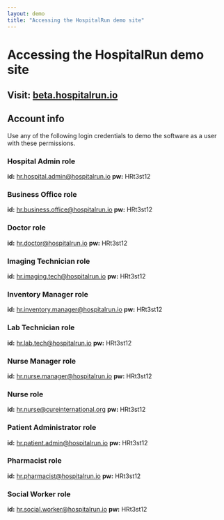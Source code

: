 ```yaml
---
layout: demo
title: "Accessing the HospitalRun demo site"
---
```


# Accessing the HospitalRun demo site

## Visit: [beta.hospitalrun.io](https://beta.hospitalrun.io/)

## Account info
Use any of the following login credentials to demo the software as a user with these permissions.

### Hospital Admin role
**id:** hr.hospital.admin@hospitalrun.io
**pw:** HRt3st12

### Business Office role
**id:** hr.business.office@hospitalrun.io
**pw:** HRt3st12

### Doctor role
**id:** hr.doctor@hospitalrun.io
**pw:** HRt3st12

### Imaging Technician role
**id:** hr.imaging.tech@hospitalrun.io
**pw:** HRt3st12

### Inventory Manager role
**id:** hr.inventory.manager@hospitalrun.io
**pw:** HRt3st12

### Lab Technician role
**id:** hr.lab.tech@hospitalrun.io
**pw:** HRt3st12

### Nurse Manager role
**id:** hr.nurse.manager@hospitalrun.io
**pw:** HRt3st12

### Nurse role
**id:** hr.nurse@cureinternational.org
**pw:** HRt3st12

### Patient Administrator role
**id:** hr.patient.admin@hospitalrun.io
**pw:** HRt3st12

### Pharmacist role
**id:** hr.pharmacist@hospitalrun.io
**pw:** HRt3st12

### Social Worker role
**id:** hr.social.worker@hospitalrun.io
**pw:** HRt3st12

